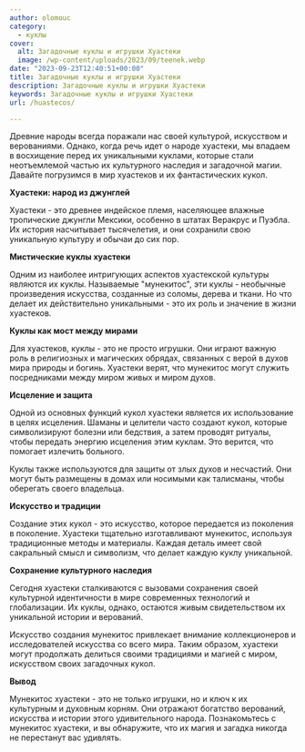 ```yaml
---
author: olomouc
category:
  - куклы
cover:
  alt: Загадочные куклы и игрушки Хуастеки
  image: /wp-content/uploads/2023/09/teenek.webp
date: "2023-09-23T12:40:51+00:00"
title: Загадочные куклы и игрушки Хуастеки
description: Загадочные куклы и игрушки Хуастеки
keywords: Загадочные куклы и игрушки Хуастеки
url: /huastecos/

---
```

Древние народы всегда поражали нас своей культурой, искусством и верованиями. Однако, когда речь идет о народе хуастеки, мы впадаем в восхищение перед их уникальными куклами, которые стали неотъемлемой частью их культурного наследия и загадочной магии. Давайте погрузимся в мир хуастеков и их фантастических кукол.

**Хуастеки: народ из джунглей**

Хуастеки \- это древнее индейское племя, населяющее влажные тропические джунгли Мексики, особенно в штатах Веракрус и Пуэбла. Их история насчитывает тысячелетия, и они сохранили свою уникальную культуру и обычаи до сих пор.

**Мистические куклы хуастеки**

Одним из наиболее интригующих аспектов хуастекской культуры являются их куклы. Называемые "мунекитос", эти куклы \- необычные произведения искусства, созданные из соломы, дерева и ткани. Но что делает их действительно уникальными \- это их роль и значение в жизни хуастеков.

**Куклы как мост между мирами**

Для хуастеков, куклы \- это не просто игрушки. Они играют важную роль в религиозных и магических обрядах, связанных с верой в духов мира природы и богинь. Хуастеки верят, что мунекитос могут служить посредниками между миром живых и миром духов.

**Исцеление и защита**

Одной из основных функций кукол хуастеки является их использование в целях исцеления. Шаманы и целители часто создают кукол, которые символизируют болезни или бедствия, а затем проводят ритуалы, чтобы передать энергию исцеления этим куклам. Это верится, что помогает излечить больного.

Куклы также используются для защиты от злых духов и несчастий. Они могут быть размещены в домах или носимыми как талисманы, чтобы оберегать своего владельца.

**Искусство и традиции**

Создание этих кукол \- это искусство, которое передается из поколения в поколение. Хуастеки тщательно изготавливают мунекитос, используя традиционные методы и материалы. Каждая деталь имеет свой сакральный смысл и символизм, что делает каждую куклу уникальной.

**Сохранение культурного наследия**

Сегодня хуастеки сталкиваются с вызовами сохранения своей культурной идентичности в мире современных технологий и глобализации. Их куклы, однако, остаются живым свидетельством их уникальной истории и верований.

Искусство создания мунекитос привлекает внимание коллекционеров и исследователей искусства со всего мира. Таким образом, хуастеки могут продолжать делиться своими традициями и магией с миром, искусством своих загадочных кукол.

**Вывод**

Мунекитос хуастеки \- это не только игрушки, но и ключ к их культурным и духовным корням. Они отражают богатство верований, искусства и истории этого удивительного народа. Познакомьтесь с мунекитос хуастеки, и вы обнаружите, что их магия и загадка никогда не перестанут вас удивлять.
